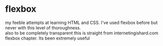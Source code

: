 # flexbox
my feeble attempts at learning HTML and CSS. 
I've used flexbox before but never with this level of thoroughness.   
also to be completely transparent this is straight from 
internetingishard.com flexbox chapter.   Its been extremely useful
